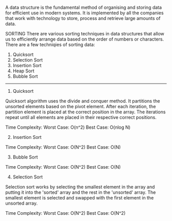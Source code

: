 A data structure is the fundamental method of organising and storing data for efficient use in modern systems. It is implemented by all the companies that work with technology to store, process and retrieve large amounts of data.

SORTING
There are various sorting techniques in data structures that allow us to efficiently arrange data based on the order of numbers or characters.
There are a few techniqies of sorting data:
1. Quicksort
2. Selection Sort 
3. Insertion Sort
4. Heap Sort
5. Bubble Sort

---------------------------------------------------------------------------------------------------------------------------------------------

1. Quicksort

Quicksort algorithm uses the divide and conquer method. It partitions the unsorted elements based on the pivot element. After each iteration,
the partition element is placed at the correct position in the array. The iterations repeat until all elements are placed in their respective correct positions. 

Time Complexity: 
Worst Case: O(n^2)
Best Case: O(nlog N)

2. Insertion Sort

Time Complexity:
Worst Case: O(N^2)
Best Case: O(N)

3. Bubble Sort

Time Complexity:
Worst Case: O(N^2)
Best Case: O(N)

4. Selection Sort

Selection sort works by selecting the smallest element in the array and putting it into the 'sorted' array and the rest in the 'unsorted' array. The smallest element is selected and swapped with the first element in the unsorted array.

Time Complexity:
Worst Case: O(N^2)
Best Case: O(N^2)


